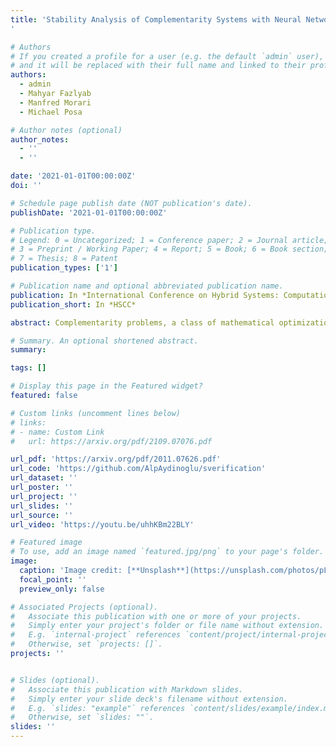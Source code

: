 ```yaml
---
title: 'Stability Analysis of Complementarity Systems with Neural Network Controllers
'

# Authors
# If you created a profile for a user (e.g. the default `admin` user), write the username (folder name) here
# and it will be replaced with their full name and linked to their profile.
authors:
  - admin
  - Mahyar Fazlyab
  - Manfred Morari
  - Michael Posa

# Author notes (optional)
author_notes:
  - ''
  - ''

date: '2021-01-01T00:00:00Z'
doi: ''

# Schedule page publish date (NOT publication's date).
publishDate: '2021-01-01T00:00:00Z'

# Publication type.
# Legend: 0 = Uncategorized; 1 = Conference paper; 2 = Journal article;
# 3 = Preprint / Working Paper; 4 = Report; 5 = Book; 6 = Book section;
# 7 = Thesis; 8 = Patent
publication_types: ['1']

# Publication name and optional abbreviated publication name.
publication: In *International Conference on Hybrid Systems: Computation and Control*
publication_short: In *HSCC*

abstract: Complementarity problems, a class of mathematical optimization problems with orthogonality constraints, are widely used in many robotics tasks, such as locomotion and manipulation, due to their ability to model non-smooth phenomena (e.g., contact dynamics). In this paper, we propose a method to analyze the stability of complementarity systems with neural network controllers. First, we introduce a method to represent neural networks with rectified linear unit (ReLU) activations as the solution to a linear complementarity problem. Then, we show that systems with ReLU network controllers have an equivalent linear complementarity system (LCS) description. Using the LCS representation, we turn the stability verification problem into a linear matrix inequality (LMI) feasibility problem. We demonstrate the approach on several examples, including multi-contact problems and friction models with non-unique solutions.

# Summary. An optional shortened abstract.
summary:

tags: []

# Display this page in the Featured widget?
featured: false

# Custom links (uncomment lines below)
# links:
# - name: Custom Link
#   url: https://arxiv.org/pdf/2109.07076.pdf

url_pdf: 'https://arxiv.org/pdf/2011.07626.pdf'
url_code: 'https://github.com/AlpAydinoglu/sverification'
url_dataset: ''
url_poster: ''
url_project: ''
url_slides: ''
url_source: ''
url_video: 'https://youtu.be/uhhKBm22BLY'

# Featured image
# To use, add an image named `featured.jpg/png` to your page's folder.
image:
  caption: 'Image credit: [**Unsplash**](https://unsplash.com/photos/pLCdAaMFLTE)'
  focal_point: ''
  preview_only: false

# Associated Projects (optional).
#   Associate this publication with one or more of your projects.
#   Simply enter your project's folder or file name without extension.
#   E.g. `internal-project` references `content/project/internal-project/index.md`.
#   Otherwise, set `projects: []`.
projects: ''


# Slides (optional).
#   Associate this publication with Markdown slides.
#   Simply enter your slide deck's filename without extension.
#   E.g. `slides: "example"` references `content/slides/example/index.md`.
#   Otherwise, set `slides: ""`.
slides: ''
---
```


